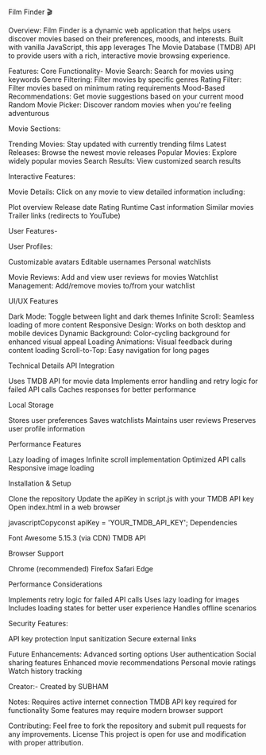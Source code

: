 Film Finder 🎬

Overview:
Film Finder is a dynamic web application that helps users discover movies based on their preferences, moods, and interests. Built with vanilla JavaScript, this app leverages The Movie Database (TMDB) API to provide users with a rich, interactive movie browsing experience.

Features:
Core Functionality-
Movie Search: Search for movies using keywords
Genre Filtering: Filter movies by specific genres
Rating Filter: Filter movies based on minimum rating requirements
Mood-Based Recommendations: Get movie suggestions based on your current mood
Random Movie Picker: Discover random movies when you're feeling adventurous

Movie Sections:

Trending Movies: Stay updated with currently trending films
Latest Releases: Browse the newest movie releases
Popular Movies: Explore widely popular movies
Search Results: View customized search results

Interactive Features:

Movie Details: Click on any movie to view detailed information including:

Plot overview
Release date
Rating
Runtime
Cast information
Similar movies
Trailer links (redirects to YouTube)



User Features-

User Profiles:

Customizable avatars
Editable usernames
Personal watchlists


Movie Reviews: Add and view user reviews for movies
Watchlist Management: Add/remove movies to/from your watchlist

UI/UX Features

Dark Mode: Toggle between light and dark themes
Infinite Scroll: Seamless loading of more content
Responsive Design: Works on both desktop and mobile devices
Dynamic Background: Color-cycling background for enhanced visual appeal
Loading Animations: Visual feedback during content loading
Scroll-to-Top: Easy navigation for long pages

Technical Details
API Integration

Uses TMDB API for movie data
Implements error handling and retry logic for failed API calls
Caches responses for better performance

Local Storage

Stores user preferences
Saves watchlists
Maintains user reviews
Preserves user profile information

Performance Features

Lazy loading of images
Infinite scroll implementation
Optimized API calls
Responsive image loading

Installation & Setup

Clone the repository
Update the apiKey in script.js with your TMDB API key
Open index.html in a web browser

javascriptCopyconst apiKey = 'YOUR_TMDB_API_KEY';
Dependencies

Font Awesome 5.15.3 (via CDN)
TMDB API

Browser Support

Chrome (recommended)
Firefox
Safari
Edge

Performance Considerations

Implements retry logic for failed API calls
Uses lazy loading for images
Includes loading states for better user experience
Handles offline scenarios

Security Features:

API key protection
Input sanitization
Secure external links

Future Enhancements:
Advanced sorting options
User authentication
Social sharing features
Enhanced movie recommendations
Personal movie ratings
Watch history tracking

Creator:-
Created by SUBHAM

Notes:
Requires active internet connection
TMDB API key required for functionality
Some features may require modern browser support

Contributing:
Feel free to fork the repository and submit pull requests for any improvements.
License
This project is open for use and modification with proper attribution.